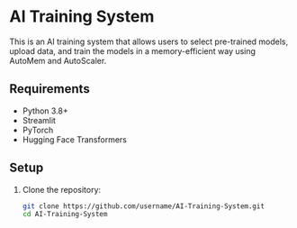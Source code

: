 # AI Training System

This is an AI training system that allows users to select pre-trained models, upload data, and train the models in a memory-efficient way using AutoMem and AutoScaler.

## Requirements

- Python 3.8+
- Streamlit
- PyTorch
- Hugging Face Transformers

## Setup

1. Clone the repository:

   ```bash
   git clone https://github.com/username/AI-Training-System.git
   cd AI-Training-System
